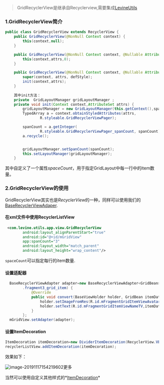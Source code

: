 >  GridRecyclerView是继承自Recyclerview,需要集成[LevineUtils](/zh-cn/Android/LevineUtils/README)

### 1.GridRecyclerView简介

```java
public class GridRecyclerView extends RecyclerView {
    public GridRecyclerView(@NonNull Context context) {
        this(context,null);
    }

    public GridRecyclerView(@NonNull Context context, @Nullable AttributeSet attrs) {
        this(context,attrs,0);
    }

    public GridRecyclerView(@NonNull Context context, @Nullable AttributeSet attrs, int defStyle) {
        super(context, attrs, defStyle);
        init(context,attrs);
    }
    
    其中init方法：
    private  GridLayoutManager gridLayoutManager ;
    private void init(Context context,AttributeSet attrs) {
        gridLayoutManager = new GridLayoutManager(this.getContext(),spanCount);
        TypedArray a = context.obtainStyledAttributes(attrs,
                R.styleable.GridRecyclerViewPager);

        spanCount = a.getInteger(
                R.styleable.GridRecyclerViewPager_spanCount, spanCount);// 默认为每行3个
        a.recycle();


        gridLayoutManager.setSpanCount(spanCount);
        this.setLayoutManager(gridLayoutManager);
    }
```

其中自定义了一个属性*spaceCount*，用于指定GridLayout中每一行中的item数量。

### 2.GridRecyclerView的使用

GridRecyclerView其实也是*RecyclerView*的一种，同样可以使用我们的[BaseRecyclerViewAdaper](/zh-cn/Android/LevineUtils/BaseRecyclerViewAdapter万能适配器).

#### 在xml文件中使用RecyclerListView

```xml
 <com.levine.utils.app.view.GridRecyclerView
        android:layout_alignParentStart="true"
        android:id="@+id/mGridView"
        app:spanCount="3"
        android:layout_width="match_parent"
        android:layout_height="wrap_content"/>
```

```spaceCount```可以指定每行的item数量.

#### 设置适配器

```java
  BaseRecyclerViewAdapter adapter=new BaseRecyclerViewAdapter<GridBean>(list,getContext(),R.layout
        .fragment3_grid_item) {
            @Override
            public void convert(BaseViewHolder holder, GridBean itemData) {
                holder.setImageFromRes(R.id.mFragmentGridItemViewAvatarIV,itemData.getAvatar());
                holder.setText(R.id.mFragmentGridItemViewNameTV,itemData.getName());
            }
        };
  mGridView.setAdapter(adapter);
```

#### 设置ItemDecoration

```java
ItemDecoration itemDecoration=new DividerItemDecoration(RecyclerView.VERTICAL);
recyclerListView.addItemDecoration(itemDecoration);
```

效果如下：

![image-20191117154219602](C:\Users\summer\AppData\Roaming\Typora\typora-user-images\image-20191117154219602.png)更多

当然可以使用自定义其他样式的*[ItemDecoration](/zh-cn/Android/LevineUtils/ItemDecoration)*